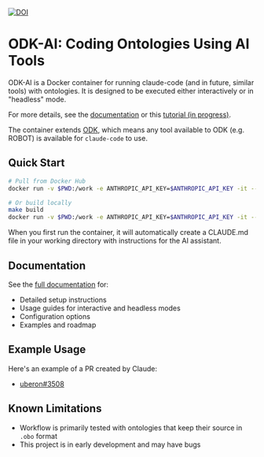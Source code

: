 [![DOI](https://zenodo.org/badge/972185456.svg)](https://doi.org/10.5281/zenodo.15300287)


# ODK-AI: Coding Ontologies Using AI Tools

ODK-AI is a Docker container for running claude-code (and in future, similar tools) with ontologies.
It is designed to be executed either interactively or in "headless" mode.

For more details, see the [documentation](https://cmungall.github.io/odk-ai/) or this [tutorial (in progress)](https://docs.google.com/presentation/d/1_ciRsRqs0hDtjcFBwZ9UhQhiQ3tlB_dOfQVEp5QR8LU/edit?slide=id.g24560ef6bb7_0_84#slide=id.g24560ef6bb7_0_84).

The container extends [ODK](https://github.com/INCATools/ontology-development-kit/), which means any tool available to ODK (e.g. ROBOT) is available for `claude-code` to use.

## Quick Start

```bash
# Pull from Docker Hub
docker run -v $PWD:/work -e ANTHROPIC_API_KEY=$ANTHROPIC_API_KEY -it --rm cmungall/odk-ai:latest

# Or build locally
make build
docker run -v $PWD:/work -e ANTHROPIC_API_KEY=$ANTHROPIC_API_KEY -it --rm odk-ai:latest
```

When you first run the container, it will automatically create a CLAUDE.md file in your working directory with instructions for the AI assistant.

## Documentation

See the [full documentation](https://cmungall.github.io/odk-ai/) for:
- Detailed setup instructions
- Usage guides for interactive and headless modes
- Configuration options 
- Examples and roadmap

## Example Usage

Here's an example of a PR created by Claude:
* [uberon#3508](https://github.com/obophenotype/uberon/pull/3508)

## Known Limitations

* Workflow is primarily tested with ontologies that keep their source in `.obo` format
* This project is in early development and may have bugs
